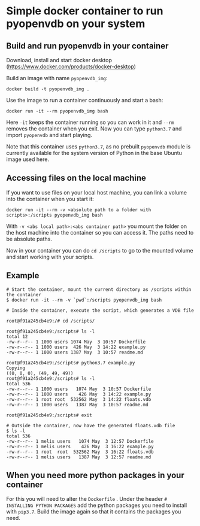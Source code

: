 # Simple docker container to run pyopenvdb on your system

## Build and run pyopenvdb in your container

Download, install and start docker desktop (https://www.docker.com/products/docker-desktop)

Build an image with name ```pyopenvdb_img```:
```
docker build -t pyopenvdb_img .
```
Use the image to run a container continuously and start a bash:
```
docker run -it --rm pyopenvdb_img bash
```
Here ```-it``` keeps the container running so you can work in it and ```--rm``` removes the container when you exit. Now you can type ```python3.7``` and import ```pyopenvdb``` and start playing.

Note that this container uses `python3.7`, as no prebuilt `pyopenvdb` module is currently
available for the system version of Python in the base Ubuntu image used here.

## Accessing files on the local machine

If you want to use files on your local host machine, you can link a volume into the container when you start it:

```
docker run -it --rm -v <absolute path to a folder with scripts>:/scripts pyopenvdb_img bash
```

With ```-v <abs local path>:<abs container path>``` you mount the folder on the host machine into the container so you can access it. The paths need to be absolute paths. 

Now in your container you can do ```cd /scripts``` to go to the mounted volume and start working with your scripts.

## Example

```
# Start the container, mount the current directory as /scripts within the container
$ docker run -it --rm -v `pwd`:/scripts pyopenvdb_img bash

# Inside the container, execute the script, which generates a VDB file

root@f91a245cb4e9:/# cd /scripts/

root@f91a245cb4e9:/scripts# ls -l
total 12
-rw-r--r-- 1 1000 users 1074 May  3 10:57 Dockerfile
-rw-r--r-- 1 1000 users  426 May  3 14:22 example.py
-rw-r--r-- 1 1000 users 1387 May  3 10:57 readme.md

root@f91a245cb4e9:/scripts# python3.7 example.py
Copying
((0, 0, 0), (49, 49, 49))
root@f91a245cb4e9:/scripts# ls -l
total 536
-rw-r--r-- 1 1000 users   1074 May  3 10:57 Dockerfile
-rw-r--r-- 1 1000 users    426 May  3 14:22 example.py
-rw-r--r-- 1 root root  532562 May  3 14:22 floats.vdb
-rw-r--r-- 1 1000 users   1387 May  3 10:57 readme.md

root@f91a245cb4e9:/scripts# exit

# Outside the container, now have the generated floats.vdb file
$ ls -l
total 536
-rw-r--r-- 1 melis users   1074 May  3 12:57 Dockerfile
-rw-r--r-- 1 melis users    426 May  3 16:22 example.py
-rw-r--r-- 1 root  root  532562 May  3 16:22 floats.vdb
-rw-r--r-- 1 melis users   1387 May  3 12:57 readme.md
```

## When you need more python packages in your container

For this you will need to alter the ```Dockerfile``` . Under the header ```# INSTALLING PYTHON PACKAGES``` add the python packages you need to install with ```pip3.7```. Build the image again so that it contains the packages you need.





